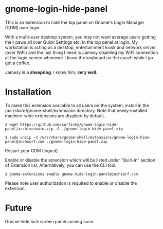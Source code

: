 # gnome-login-hide-panel

This is an extension to hide the top panel on Gnome's Login Manager (GDM) user login.

With a multi-user desktop system, you may not want average users getting their paws all over Quick Settings etc. in the top panel at login. My workstation is acting as a desktop, entertainment kiosk and network server (over WiFi) and the last thing I need is Jamesy disabling my WiFi connection at the login screen whenever I leave the keyboard on the couch while I go get a coffee.

Jamesy is a **sheepdog**. I know him, **very well**.

# Installation

To make this extension available to all users on the system, install in the /usr/share/gnome-shell/extensions directory. Note that newly-installed machine-wide extensions are disabled by default.

```
$ wget https://github.com/surfinky/gnome-login-hide-panel/archive/main.zip -O ./gnome-login-hide-panel.zip

$ sudo unzip -d /usr/share/gnome-shell/extensions/gnome-login-hide-panel@inchsurf.com ./gnome-login-hide-panel.zip
```
Restart your GDM (logout).

Enable or disable the extension which will be listed under "Built-in" section of Extension list. Alternatively, you can use the CLI tool.

```$ gnome-extensions enable gnome-hide-login-panel@inchsurf.com```

Please note user authorization is required to enable or disable the extension. 

# Future

Gnome hide lock screen panel coming soon.
